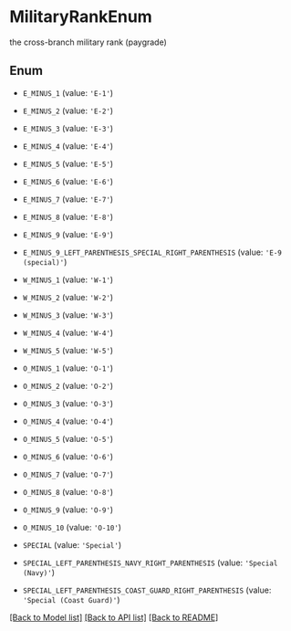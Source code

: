 # MilitaryRankEnum

the cross-branch military rank (paygrade)

## Enum

* `E_MINUS_1` (value: `'E-1'`)

* `E_MINUS_2` (value: `'E-2'`)

* `E_MINUS_3` (value: `'E-3'`)

* `E_MINUS_4` (value: `'E-4'`)

* `E_MINUS_5` (value: `'E-5'`)

* `E_MINUS_6` (value: `'E-6'`)

* `E_MINUS_7` (value: `'E-7'`)

* `E_MINUS_8` (value: `'E-8'`)

* `E_MINUS_9` (value: `'E-9'`)

* `E_MINUS_9_LEFT_PARENTHESIS_SPECIAL_RIGHT_PARENTHESIS` (value: `'E-9 (special)'`)

* `W_MINUS_1` (value: `'W-1'`)

* `W_MINUS_2` (value: `'W-2'`)

* `W_MINUS_3` (value: `'W-3'`)

* `W_MINUS_4` (value: `'W-4'`)

* `W_MINUS_5` (value: `'W-5'`)

* `O_MINUS_1` (value: `'O-1'`)

* `O_MINUS_2` (value: `'O-2'`)

* `O_MINUS_3` (value: `'O-3'`)

* `O_MINUS_4` (value: `'O-4'`)

* `O_MINUS_5` (value: `'O-5'`)

* `O_MINUS_6` (value: `'O-6'`)

* `O_MINUS_7` (value: `'O-7'`)

* `O_MINUS_8` (value: `'O-8'`)

* `O_MINUS_9` (value: `'O-9'`)

* `O_MINUS_10` (value: `'O-10'`)

* `SPECIAL` (value: `'Special'`)

* `SPECIAL_LEFT_PARENTHESIS_NAVY_RIGHT_PARENTHESIS` (value: `'Special (Navy)'`)

* `SPECIAL_LEFT_PARENTHESIS_COAST_GUARD_RIGHT_PARENTHESIS` (value: `'Special (Coast Guard)'`)

[[Back to Model list]](../README.md#documentation-for-models) [[Back to API list]](../README.md#documentation-for-api-endpoints) [[Back to README]](../README.md)


